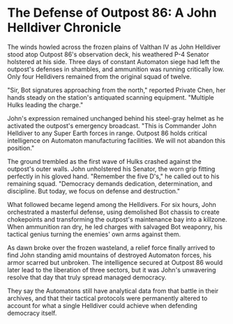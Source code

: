 # The Defense of Outpost 86: A John Helldiver Chronicle

The winds howled across the frozen plains of Valthan IV as John Helldiver stood atop Outpost 86's observation deck, his weathered P-4 Senator holstered at his side. Three days of constant Automaton siege had left the outpost's defenses in shambles, and ammunition was running critically low. Only four Helldivers remained from the original squad of twelve.

"Sir, Bot signatures approaching from the north," reported Private Chen, her hands steady on the station's antiquated scanning equipment. "Multiple Hulks leading the charge."

John's expression remained unchanged behind his steel-gray helmet as he activated the outpost's emergency broadcast. "This is Commander John Helldiver to any Super Earth forces in range. Outpost 86 holds critical intelligence on Automaton manufacturing facilities. We will not abandon this position."

The ground trembled as the first wave of Hulks crashed against the outpost's outer walls. John unholstered his Senator, the worn grip fitting perfectly in his gloved hand. "Remember the five D's," he called out to his remaining squad. "Democracy demands dedication, determination, and discipline. But today, we focus on defense and destruction."

What followed became legend among the Helldivers. For six hours, John orchestrated a masterful defense, using demolished Bot chassis to create chokepoints and transforming the outpost's maintenance bay into a killzone. When ammunition ran dry, he led charges with salvaged Bot weaponry, his tactical genius turning the enemies' own arms against them.

As dawn broke over the frozen wasteland, a relief force finally arrived to find John standing amid mountains of destroyed Automaton forces, his armor scarred but unbroken. The intelligence secured at Outpost 86 would later lead to the liberation of three sectors, but it was John's unwavering resolve that day that truly spread managed democracy.

They say the Automatons still have analytical data from that battle in their archives, and that their tactical protocols were permanently altered to account for what a single Helldiver could achieve when defending democracy itself.
